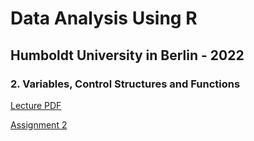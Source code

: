 # Data Analysis Using R
## Humboldt University in Berlin - 2022
### 2. Variables, Control Structures and Functions

[Lecture PDF](https://dannyarends.nl/rlectures/Lecture02-MoreIntroduction.pdf)

[Assignment 2](https://dannyarends.nl/r2022/Assignment02-Moreintroduction.pdf)  


